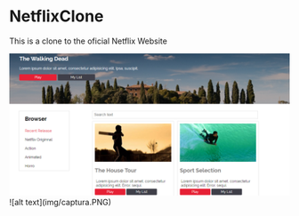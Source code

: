 # NetflixClone

This is a clone to the oficial Netflix Website

<img src="img/captura.PNG"  />
![alt text](img/captura.PNG)
